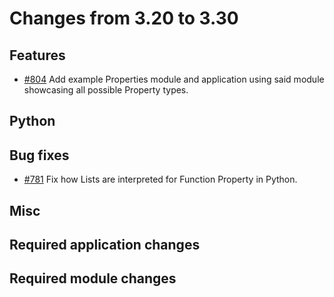 # Changes from 3.20 to 3.30

## Features

- [#804](https://github.com/openDAQ/openDAQ/pull/804) Add example Properties module and application using said module showcasing all possible Property types.

## Python



## Bug fixes

- [#781](https://github.com/openDAQ/openDAQ/pull/781) Fix how Lists are interpreted for Function Property in Python.

## Misc



## Required application changes



## Required module changes


